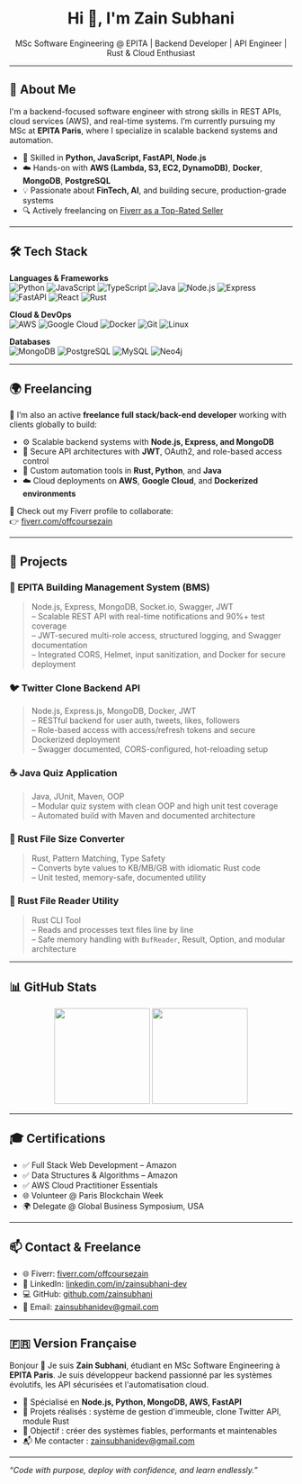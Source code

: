<!-- Banner -->
<p align="center">
</p>

<h1 align="center">Hi 👋, I'm Zain Subhani</h1>
<p align="center">
  MSc Software Engineering @ EPITA | Backend Developer | API Engineer | Rust & Cloud Enthusiast
</p>

---

## 🧠 About Me

I'm a backend-focused software engineer with strong skills in REST APIs, cloud services (AWS), and real-time systems. I’m currently pursuing my MSc at **EPITA Paris**, where I specialize in scalable backend systems and automation.

- 🔧 Skilled in **Python, JavaScript, FastAPI, Node.js**
- ☁️ Hands-on with **AWS (Lambda, S3, EC2, DynamoDB)**, **Docker**, **MongoDB**, **PostgreSQL**
- 💡 Passionate about **FinTech, AI**, and building secure, production-grade systems
- 🔍 Actively freelancing on [Fiverr as a Top-Rated Seller](https://www.fiverr.com/sellers/offcoursezain/edit)

---

## 🛠️ Tech Stack

**Languages & Frameworks**  
![Python](https://img.shields.io/badge/-Python-3776AB?style=flat&logo=python&logoColor=white)
![JavaScript](https://img.shields.io/badge/-JavaScript-F7DF1E?style=flat&logo=javascript&logoColor=black)
![TypeScript](https://img.shields.io/badge/-TypeScript-3178C6?style=flat&logo=typescript&logoColor=white)
![Java](https://img.shields.io/badge/-Java-007396?style=flat&logo=java&logoColor=white)
![Node.js](https://img.shields.io/badge/-Node.js-339933?style=flat&logo=node.js&logoColor=white)
![Express](https://img.shields.io/badge/-Express.js-000000?style=flat&logo=express&logoColor=white)
![FastAPI](https://img.shields.io/badge/-FastAPI-009688?style=flat&logo=fastapi&logoColor=white)
![React](https://img.shields.io/badge/-React-20232A?style=flat&logo=react&logoColor=61DAFB)
![Rust](https://img.shields.io/badge/-Rust-000000?style=flat&logo=rust&logoColor=white)

**Cloud & DevOps**  
![AWS](https://img.shields.io/badge/-AWS-232F3E?style=flat&logo=amazonaws&logoColor=white)
![Google Cloud](https://img.shields.io/badge/-Google%20Cloud-4285F4?style=flat&logo=googlecloud&logoColor=white)
![Docker](https://img.shields.io/badge/-Docker-2496ED?style=flat&logo=docker&logoColor=white)
![Git](https://img.shields.io/badge/-Git-F05032?style=flat&logo=git&logoColor=white)
![Linux](https://img.shields.io/badge/-Linux-FCC624?style=flat&logo=linux&logoColor=black)

**Databases**  
![MongoDB](https://img.shields.io/badge/-MongoDB-47A248?style=flat&logo=mongodb&logoColor=white)
![PostgreSQL](https://img.shields.io/badge/-PostgreSQL-336791?style=flat&logo=postgresql&logoColor=white)
![MySQL](https://img.shields.io/badge/-MySQL-00758F?style=flat&logo=mysql&logoColor=white)
![Neo4j](https://img.shields.io/badge/-Neo4j-008CC1?style=flat&logo=neo4j&logoColor=white)

---

## 🌍 Freelancing

🚀 I’m also an active **freelance full stack/back-end developer** working with clients globally to build:

- ⚙️ Scalable backend systems with **Node.js, Express, and MongoDB**
- 🔐 Secure API architectures with **JWT**, OAuth2, and role-based access control
- 🧩 Custom automation tools in **Rust, Python**, and **Java**
- ☁️ Cloud deployments on **AWS**, **Google Cloud**, and **Dockerized environments**

🧾 Check out my Fiverr profile to collaborate:  
👉 [fiverr.com/offcoursezain](https://www.fiverr.com/sellers/offcoursezain/edit)

---

## 🔨 Projects

### 🧱 EPITA Building Management System (BMS)

> Node.js, Express, MongoDB, Socket.io, Swagger, JWT  
> – Scalable REST API with real-time notifications and 90%+ test coverage  
> – JWT-secured multi-role access, structured logging, and Swagger documentation  
> – Integrated CORS, Helmet, input sanitization, and Docker for secure deployment

### 🐦 Twitter Clone Backend API

> Node.js, Express.js, MongoDB, Docker, JWT  
> – RESTful backend for user auth, tweets, likes, followers  
> – Role-based access with access/refresh tokens and secure Dockerized deployment  
> – Swagger documented, CORS-configured, hot-reloading setup

### ☕ Java Quiz Application

> Java, JUnit, Maven, OOP  
> – Modular quiz system with clean OOP and high unit test coverage  
> – Automated build with Maven and documented architecture

### 🦀 Rust File Size Converter

> Rust, Pattern Matching, Type Safety  
> – Converts byte values to KB/MB/GB with idiomatic Rust code  
> – Unit tested, memory-safe, documented utility

### 📄 Rust File Reader Utility

> Rust CLI Tool  
> – Reads and processes text files line by line  
> – Safe memory handling with `BufReader`, Result, Option, and modular architecture

---

## 📊 GitHub Stats

<p align="center">
  <img src="https://github-readme-stats.vercel.app/api?username=zainsubhani&show_icons=true&theme=tokyonight" height="170" />
  <img src="https://github-readme-stats.vercel.app/api/top-langs/?username=zainsubhani&layout=compact&theme=tokyonight" height="170" />
</p>

---

## 🎓 Certifications

- ✅ Full Stack Web Development – Amazon
- ✅ Data Structures & Algorithms – Amazon
- ✅ AWS Cloud Practitioner Essentials
- 🌐 Volunteer @ Paris Blockchain Week
- 🌍 Delegate @ Global Business Symposium, USA

---

## 📫 Contact & Freelance

- 🌐 Fiverr: [fiverr.com/offcoursezain](https://www.fiverr.com/sellers/offcoursezain/edit)
- 💼 LinkedIn: [linkedin.com/in/zainsubhani-dev](https://www.linkedin.com/in/zainsubhani-dev)
- 💻 GitHub: [github.com/zainsubhani](https://github.com/zainsubhani)
- 📧 Email: [zainsubhanidev@gmail.com](mailto:zainsubhanidev@gmail.com)

---

## 🇫🇷 Version Française

Bonjour 👋 Je suis **Zain Subhani**, étudiant en MSc Software Engineering à **EPITA Paris**. Je suis développeur backend passionné par les systèmes évolutifs, les API sécurisées et l'automatisation cloud.

- 🔧 Spécialisé en **Node.js, Python, MongoDB, AWS, FastAPI**
- 🧱 Projets réalisés : système de gestion d'immeuble, clone Twitter API, module Rust
- 🎯 Objectif : créer des systèmes fiables, performants et maintenables
- 📬 Me contacter : [zainsubhanidev@gmail.com](mailto:zainsubhanidev@gmail.com)

---

_“Code with purpose, deploy with confidence, and learn endlessly.”_
